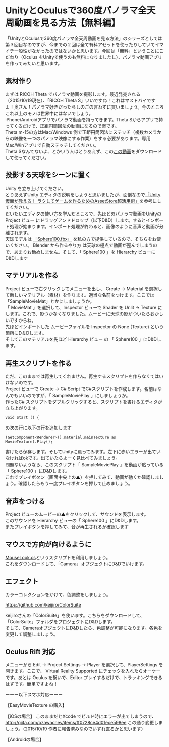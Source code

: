 # UnityとOculusで360度パノラマ全天周動画を見る方法【無料編】

「UnityとOculusで360度パノラマ全天周動画を見る方法」のシリーズとしては第３回目なのですが、今までの２回は全て有料アセットを使ったりしていてイマイチ一般性がなかったのではないかと思います。今回は「無料」ということにこだわり（Oculus をUnityで使うのも無料になりましたし）、パノラマ動画アプリを作ってみたいと思います。

## 素材作り
まずは RICOH Theta でパノラマ動画を撮影します。最近発売される（2015/10/19現在）、「RICOH Theta S」いいですね！これはマストバイですよ！奥さん！パノラマ好きだったらしのごの言わずに買いましょう。今のところこれ以上のモノは世界中にはないでしょう。<br />
iPhone/Androidアプリでパノラマ動画を持ってきます。Theta Sからアプリで持ってくるだけで、正距円筒図法の動画になるので楽です。<br />
Theta m-15の方はMac/Windows 側で正距円筒図法にステッチ（複数カメラからの映像を一つのパノラマ映像にする作業）をする必要があります。専用Mac/Winアプリで自動ステッチしてください。<br />
Theta Sなんてないよ、とかいう人はとりあえず、この<a href="https://github.com/makoto-unity/PanoramaVideoWithUnity/blob/master/Assets/MyGame/Movies/IMG_4865.MP4">この動画</a>をダウンロードして使ってください。<br />

## 投影する天球をシーンに置く
Unity を立ち上げてください。<br />
とりあえずUnity エディタの説明をしようと思いましたが、面倒なので<a href="http://gihyo.jp/dev/serial/01/unity-asset-tech/0001?page=1">「Unity仮面が教える！ ラクしてゲームを作るためのAssetStore超活用術」</a>を参考にしてください。<br />
だいたいエディタの使い方を学んだところで、先ほどのパノラマ動画をUnityのProject ビュー にドラッグアンドドロップ（以下D&D）します。するとインポート処理が始まります。インポート処理が終わると、画像のように音声と動画が分離されます。<br />
天球モデルは <a href="https://dl.dropboxusercontent.com/u/5911974/Sphere100.fbx">「Sphere100.fbx」</a> を私の方で提供しているので、そちらをお使いください。 Blender から作るやり方 は天球の極点で動画が歪んでしまうので、あまりお勧めしません。そして、「 Sphere100 」を Hierarchy ビューにD&Dします<br />

## マテリアルを作る
Project ビューで右クリックしてメニューを出し、 Create → Material を選択して新しいマテリアル（素材）を作ります。適当な名前をつけます。ここでは「SampleMovieMat」とかにしましょうか。<br />
「 MovieMat 」を選択して、Inspector ビューで Shader を Unlit → Texture にします。これで、影つかなくなりました。ムービーに天球の影がついたらおかしいですからね。<br />
先ほどインポートした ムービーファイルを Inspector の None (Texture) という箇所にD＆Dします。<br />
そしてこのマテリアルを先ほど Hierarchy ビュー の 「 Sphere100 」にD&Dします。<br />

## 再生スクリプトを作る
ただ、このままでは再生してくれません。再生するスクリプトを作らなくてはいけないのです。<br />
Project ビューで Create → C# Script でC#スクリプトを作成します。名前はなんでもいいのですが、「 SampleMoviePlay 」にしましょうか。<br />
作ったC# スクリプトをダブルクリックすると、スクリプトを書けるエディタが立ち上がります。<br />

    void Start () {

の次の行に以下の行を追加します<br />

    (GetComponent<Renderer>().material.mainTexture as MovieTexture).Play();

書けたら保存します。そしてUnityに戻ってみます。左下に赤いエラーが出ていなければokです。出ていたらよーく見比べてみましょう。 <br />
問題ないようなら、このスクリプト「 SampleMoviePlay 」を動画が貼っている「 Sphere100 」にD&Dします。<br />
これでプレイボタン（画面中央上の▲）を押してみて、動画が動くか確認しましょう。確認したらもう一度プレイボタンを押して止めましょう。 <br />

## 音声をつける
Project ビューのムービーの▲をクリックして、サウンドを表示します。<br />
このサウンドを Hierarchy ビューの「 Sphere100 」にD&Dします。<br />
またプレイボタンを押してみて、音が再生されるか確認します<br />

## マウスで方向が向けるように
<a href="https://github.com/makoto-unity/PanoramaVideoWithUnity/blob/master/Assets/MyGame/Scripts/MouseLook.cs">MouseLook.cs</a>というスクリプトを利用しましょう。<br />
これをダウンロードして、「Camera」オブジェクトにD&Dでいけます。

## エフェクト
カラーコレクションをかけて、色調整をしましょう。<br />

https://github.com/keijiro/ColorSuite

keijiroさんの「ColorSuite」を使います。こちらをダウンロードして、「ColorSuite」フォルダをプロジェクトにD&Dします。<br />
そして、CameraオブジェクトにD&Dしたら、色調整が可能になります。各色を変更して調整しましょう。<br />

## Oculus Rift 対応
メニューから Edit → Project Settings → Player を選択して、PlayerSettings を開きます。ここで、 Virtual Reality Supported にチェックを入れたらオーケーです。あとは Oculus を繋いで、Editor プレイするだけで、トラッキングできるはずです。簡単ですよね！

ーーー以下スマホ対応ーーー

【EasyMovieTexture の購入】

【iOSの場合】
このままだとXcode でビルド時にエラーが出てしまうので、
http://qiita.com/ozawachev/items/ff0728ce4d01ece598ee
この通り変更しましょう。（2015/10/19 作者に報告済みなのでいずれ直るかと思います）

【Androidの場合】

